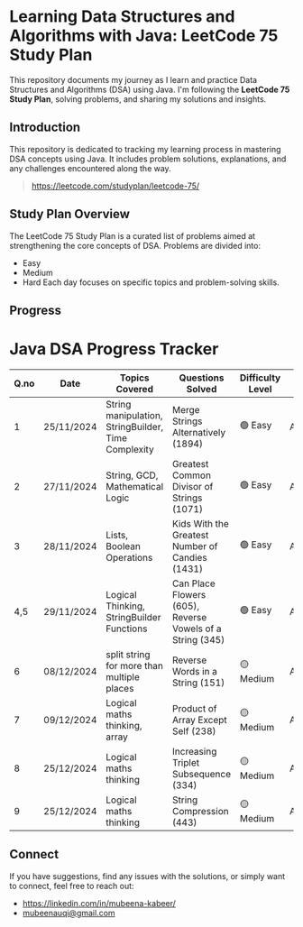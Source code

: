# Learning Data Structures and Algorithms with Java: LeetCode 75 Study Plan
This repository documents my journey as I learn and practice Data Structures and Algorithms (DSA) using Java. I'm following the **LeetCode 75 Study Plan**, solving problems, and sharing my solutions and insights.

## Introduction
This repository is dedicated to tracking my learning process in mastering DSA concepts using Java. It includes problem solutions, explanations, and any challenges encountered along the way.
> https://leetcode.com/studyplan/leetcode-75/

## Study Plan Overview
The LeetCode 75 Study Plan is a curated list of problems aimed at strengthening the core concepts of DSA. Problems are divided into:
- Easy
- Medium
- Hard
Each day focuses on specific topics and problem-solving skills.

## Progress

# **Java DSA Progress Tracker**

| **Q.no** | **Date**       | **Topics Covered** | **Questions Solved**           | **Difficulty Level** | **Category**|
|---------|----------------|--------------------|------------------------------|-----------------------|------|
| 1       | 25/11/2024     | String manipulation, StringBuilder, Time Complexity | Merge Strings Alternatively (1894)| 🟢 Easy| Array/String|
| 2       | 27/11/2024     |  String, GCD, Mathematical Logic|Greatest Common Divisor of Strings (1071)| 🟢 Easy| Array/String|
| 3       | 28/11/2024     |Lists, Boolean Operations|Kids With the Greatest Number of Candies (1431)| 🟢 Easy| Array/String|
| 4,5       | 29/11/2024     | Logical Thinking, StringBuilder Functions|Can Place Flowers (605), Reverse Vowels of a String (345)| 🟢 Easy| Array/String|
| 6       | 08/12/2024     | split string for more than multiple places   |Reverse Words in a String  (151)| 🟡 Medium| Array/String|
| 7       | 09/12/2024     | Logical maths thinking, array|Product of Array Except Self  (238)| 🟡 Medium| Array/String|
| 8       | 25/12/2024     | Logical maths thinking   |Increasing Triplet Subsequence  (334)| 🟡 Medium| Array/String|
| 9       | 25/12/2024     | Logical maths thinking   |String Compression  (443)| 🟡 Medium| Array/String|

## Connect
If you have suggestions, find any issues with the solutions, or simply want to connect, feel free to reach out:
- https://linkedin.com/in/mubeena-kabeer/
- mubeenauqi@gmail.com






